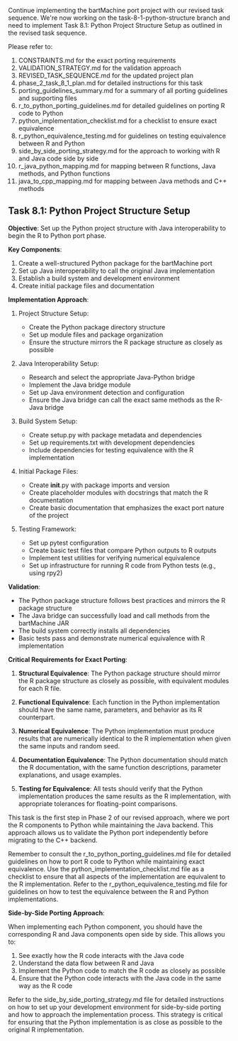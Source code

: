 Continue implementing the bartMachine port project with our revised task sequence. We're now working on the task-8-1-python-structure branch and need to implement Task 8.1: Python Project Structure Setup as outlined in the revised task sequence.

Please refer to:
1. CONSTRAINTS.md for the exact porting requirements
2. VALIDATION_STRATEGY.md for the validation approach
3. REVISED_TASK_SEQUENCE.md for the updated project plan
4. phase_2_task_8_1_plan.md for detailed instructions for this task
5. porting_guidelines_summary.md for a summary of all porting guidelines and supporting files
6. r_to_python_porting_guidelines.md for detailed guidelines on porting R code to Python
7. python_implementation_checklist.md for a checklist to ensure exact equivalence
8. r_python_equivalence_testing.md for guidelines on testing equivalence between R and Python
9. side_by_side_porting_strategy.md for the approach to working with R and Java code side by side
10. r_java_python_mapping.md for mapping between R functions, Java methods, and Python functions
11. java_to_cpp_mapping.md for mapping between Java methods and C++ methods

## Task 8.1: Python Project Structure Setup

**Objective**: Set up the Python project structure with Java interoperability to begin the R to Python port phase.

**Key Components**:
1. Create a well-structured Python package for the bartMachine port
2. Set up Java interoperability to call the original Java implementation
3. Establish a build system and development environment
4. Create initial package files and documentation

**Implementation Approach**:
1. Project Structure Setup:
   - Create the Python package directory structure
   - Set up module files and package organization
   - Ensure the structure mirrors the R package structure as closely as possible

2. Java Interoperability Setup:
   - Research and select the appropriate Java-Python bridge
   - Implement the Java bridge module
   - Set up Java environment detection and configuration
   - Ensure the Java bridge can call the exact same methods as the R-Java bridge

3. Build System Setup:
   - Create setup.py with package metadata and dependencies
   - Set up requirements.txt with development dependencies
   - Include dependencies for testing equivalence with the R implementation

4. Initial Package Files:
   - Create __init__.py with package imports and version
   - Create placeholder modules with docstrings that match the R documentation
   - Create basic documentation that emphasizes the exact port nature of the project

5. Testing Framework:
   - Set up pytest configuration
   - Create basic test files that compare Python outputs to R outputs
   - Implement test utilities for verifying numerical equivalence
   - Set up infrastructure for running R code from Python tests (e.g., using rpy2)

**Validation**:
- The Python package structure follows best practices and mirrors the R package structure
- The Java bridge can successfully load and call methods from the bartMachine JAR
- The build system correctly installs all dependencies
- Basic tests pass and demonstrate numerical equivalence with R implementation

**Critical Requirements for Exact Porting**:
1. **Structural Equivalence**: The Python package structure should mirror the R package structure as closely as possible, with equivalent modules for each R file.

2. **Functional Equivalence**: Each function in the Python implementation should have the same name, parameters, and behavior as its R counterpart.

3. **Numerical Equivalence**: The Python implementation must produce results that are numerically identical to the R implementation when given the same inputs and random seed.

4. **Documentation Equivalence**: The Python documentation should match the R documentation, with the same function descriptions, parameter explanations, and usage examples.

5. **Testing for Equivalence**: All tests should verify that the Python implementation produces the same results as the R implementation, with appropriate tolerances for floating-point comparisons.

This task is the first step in Phase 2 of our revised approach, where we port the R components to Python while maintaining the Java backend. This approach allows us to validate the Python port independently before migrating to the C++ backend.

Remember to consult the r_to_python_porting_guidelines.md file for detailed guidelines on how to port R code to Python while maintaining exact equivalence. Use the python_implementation_checklist.md file as a checklist to ensure that all aspects of the implementation are equivalent to the R implementation. Refer to the r_python_equivalence_testing.md file for guidelines on how to test the equivalence between the R and Python implementations.

**Side-by-Side Porting Approach**:

When implementing each Python component, you should have the corresponding R and Java components open side by side. This allows you to:

1. See exactly how the R code interacts with the Java code
2. Understand the data flow between R and Java
3. Implement the Python code to match the R code as closely as possible
4. Ensure that the Python code interacts with the Java code in the same way as the R code

Refer to the side_by_side_porting_strategy.md file for detailed instructions on how to set up your development environment for side-by-side porting and how to approach the implementation process. This strategy is critical for ensuring that the Python implementation is as close as possible to the original R implementation.
